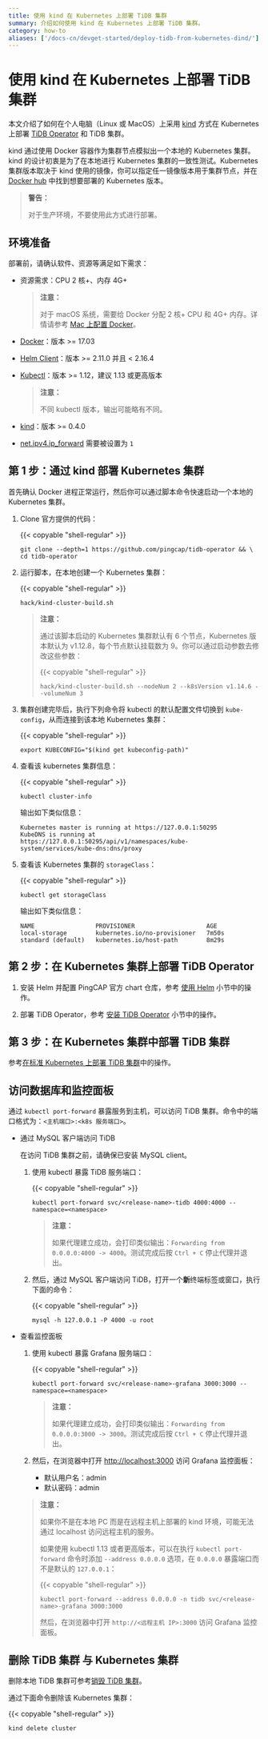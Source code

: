 ```yaml
---
title: 使用 kind 在 Kubernetes 上部署 TiDB 集群
summary: 介绍如何使用 kind 在 Kubernetes 上部署 TiDB 集群。
category: how-to
aliases: ['/docs-cn/devget-started/deploy-tidb-from-kubernetes-dind/']
---
```


# 使用 kind 在 Kubernetes 上部署 TiDB 集群

本文介绍了如何在个人电脑（Linux 或 MacOS）上采用 [kind](https://kind.sigs.k8s.io/) 方式在 Kubernetes 上部署 [TiDB Operator](https://github.com/pingcap/tidb-operator) 和 TiDB 集群。

kind 通过使用 Docker 容器作为集群节点模拟出一个本地的 Kubernetes 集群。kind 的设计初衷是为了在本地进行 Kubernetes 集群的一致性测试。Kubernetes 集群版本取决于 kind 使用的镜像，你可以指定任一镜像版本用于集群节点，并在 [Docker hub](https://hub.docker.com/r/kindest/node/tags) 中找到想要部署的 Kubernetes 版本。

> **警告：**
>
> 对于生产环境，不要使用此方式进行部署。

## 环境准备

部署前，请确认软件、资源等满足如下需求：

- 资源需求：CPU 2 核+、内存 4G+

    > **注意：**
    >
    > 对于 macOS 系统，需要给 Docker 分配 2 核+ CPU 和 4G+ 内存。详情请参考 [Mac 上配置 Docker](https://docs.docker.com/docker-for-mac/#advanced)。

- [Docker](https://docs.docker.com/install/)：版本 >= 17.03
- [Helm Client](https://helm.sh/docs/intro/install/)：版本 >= 2.11.0 并且 < 2.16.4
- [Kubectl](https://kubernetes.io/docs/tasks/tools/install-kubectl)：版本 >= 1.12，建议 1.13 或更高版本

    > **注意：**
    >
    > 不同 kubectl 版本，输出可能略有不同。

- [kind](https://kind.sigs.k8s.io/docs/user/quick-start/)：版本 >= 0.4.0
- [net.ipv4.ip_forward](https://linuxconfig.org/how-to-turn-on-off-ip-forwarding-in-linux) 需要被设置为 `1`

## 第 1 步：通过 kind 部署 Kubernetes 集群

首先确认 Docker 进程正常运行，然后你可以通过脚本命令快速启动一个本地的 Kubernetes 集群。

1. Clone 官方提供的代码：

    {{< copyable "shell-regular" >}}

    ``` shell
    git clone --depth=1 https://github.com/pingcap/tidb-operator && \
    cd tidb-operator
    ```

2. 运行脚本，在本地创建一个 Kubernetes 集群：

    {{< copyable "shell-regular" >}}

    ``` shell
    hack/kind-cluster-build.sh
    ```

    > **注意：**
    >
    > 通过该脚本启动的 Kubernetes 集群默认有 6 个节点，Kubernetes 版本默认为 v1.12.8，每个节点默认挂载数为 9。你可以通过启动参数去修改这些参数：
    >
    > {{< copyable "shell-regular" >}}
    >
    > ```shell
    > hack/kind-cluster-build.sh --nodeNum 2 --k8sVersion v1.14.6 --volumeNum 3
    > ```

3. 集群创建完毕后，执行下列命令将 kubectl 的默认配置文件切换到 `kube-config`，从而连接到该本地 Kubernetes 集群：

    {{< copyable "shell-regular" >}}

    ```shell
    export KUBECONFIG="$(kind get kubeconfig-path)"
    ```

4. 查看该 kubernetes 集群信息：

    {{< copyable "shell-regular" >}}

    ``` shell
    kubectl cluster-info
    ```

    输出如下类似信息：

    ``` shell
    Kubernetes master is running at https://127.0.0.1:50295
    KubeDNS is running at https://127.0.0.1:50295/api/v1/namespaces/kube-system/services/kube-dns:dns/proxy
    ```

5. 查看该 Kubernetes 集群的 `storageClass`：

    {{< copyable "shell-regular" >}}

    ``` shell
    kubectl get storageClass
    ```

    输出如下类似信息：

    ``` shell
    NAME                 PROVISIONER                    AGE
    local-storage        kubernetes.io/no-provisioner   7m50s
    standard (default)   kubernetes.io/host-path        8m29s
    ```

## 第 2 步：在 Kubernetes 集群上部署 TiDB Operator

1. 安装 Helm 并配置 PingCAP 官方 chart 仓库，参考 [使用 Helm](tidb-toolkit.md#使用-helm) 小节中的操作。

2. 部署 TiDB Operator，参考 [安装 TiDB Operator](deploy-tidb-operator.md#安装-tidb-operator) 小节中的操作。

## 第 3 步：在 Kubernetes 集群中部署 TiDB 集群

参考[在标准 Kubernetes 上部署 TiDB 集群](deploy-on-general-kubernetes.md#部署-tidb-集群)中的操作。

## 访问数据库和监控面板

通过 `kubectl port-forward` 暴露服务到主机，可以访问 TiDB 集群。命令中的端口格式为：`<主机端口>:<k8s 服务端口>`。

- 通过 MySQL 客户端访问 TiDB

    在访问 TiDB 集群之前，请确保已安装 MySQL client。

    1. 使用 kubectl 暴露 TiDB 服务端口：

        {{< copyable "shell-regular" >}}

        ``` shell
        kubectl port-forward svc/<release-name>-tidb 4000:4000 --namespace=<namespace>
        ```

        > **注意：**
        >
        > 如果代理建立成功，会打印类似输出：`Forwarding from 0.0.0.0:4000 -> 4000`。测试完成后按 `Ctrl + C` 停止代理并退出。

    2. 然后，通过 MySQL 客户端访问 TiDB，打开一个**新**终端标签或窗口，执行下面的命令：

        {{< copyable "shell-regular" >}}

        ``` shell
        mysql -h 127.0.0.1 -P 4000 -u root
        ```

- 查看监控面板

    1. 使用 kubectl 暴露 Grafana 服务端口：

        {{< copyable "shell-regular" >}}

        ``` shell
        kubectl port-forward svc/<release-name>-grafana 3000:3000 --namespace=<namespace>
        ```

        > **注意：**
        >
        > 如果代理建立成功，会打印类似输出：`Forwarding from 0.0.0.0:3000 -> 3000`。测试完成后按 `Ctrl + C` 停止代理并退出。

    2. 然后，在浏览器中打开 <http://localhost:3000> 访问 Grafana 监控面板：

        - 默认用户名：admin
        - 默认密码：admin

    > **注意：**
    >
    > 如果你不是在本地 PC 而是在远程主机上部署的 kind 环境，可能无法通过 localhost 访问远程主机的服务。
    >
    > 如果使用 kubectl 1.13 或者更高版本，可以在执行 `kubectl port-forward` 命令时添加 `--address 0.0.0.0` 选项，在 `0.0.0.0` 暴露端口而不是默认的 `127.0.0.1`：
    >
    > {{< copyable "shell-regular" >}}
    >
    > ```
    > kubectl port-forward --address 0.0.0.0 -n tidb svc/<release-name>-grafana 3000:3000
    > ```
    >
    > 然后，在浏览器中打开 `http://<远程主机 IP>:3000` 访问 Grafana 监控面板。

## 删除 TiDB 集群 与 Kubernetes 集群

删除本地 TiDB 集群可参考[销毁 TiDB 集群](destroy-a-tidb-cluster.md#销毁-kubernetes-上的-tidb-集群)。

通过下面命令删除该 Kubernetes 集群：

{{< copyable "shell-regular" >}}

``` shell
kind delete cluster
```

